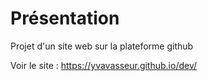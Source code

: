 # Présentation

Projet d'un site web sur la plateforme github

Voir le site :  https://yvavasseur.github.io/dev/ 
